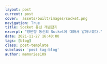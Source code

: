 ```yaml
---
layout: post
current: post
cover:  assets/built/images/socket.png
navigation: True
title: Socket 통신 개념잡기
excerpt: "양반향 통신의 Socket에 대해서 알아보겠다."
date: 2021-11-27 16:40:00
tags: [blog]
class: post-template
subclass: 'post tag-blog'
author: memories109
---
```

